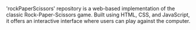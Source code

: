  'rockPaperScissors' repository is a web-based implementation of the classic Rock-Paper-Scissors game. Built using HTML, CSS, and JavaScript, it offers an interactive interface where users can play against the computer.
